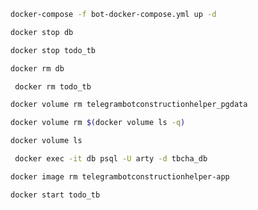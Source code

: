 

```bash
docker-compose -f bot-docker-compose.yml up -d
```

```bash
docker stop db 
```
```bash
docker stop todo_tb
```
```bash
docker rm db 
```

```bash
 docker rm todo_tb
```
```bash
docker volume rm telegrambotconstructionhelper_pgdata
```
```bash
docker volume rm $(docker volume ls -q)
```

```bash
docker volume ls
```

```bash
 docker exec -it db psql -U arty -d tbcha_db
```

```bash
docker image rm telegrambotconstructionhelper-app
```
```bash
docker start todo_tb
```